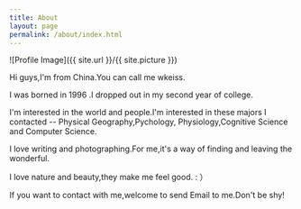 ```yaml
---
title: About
layout: page
permalink: /about/index.html
---
```

![Profile Image]({{ site.url }}/{{ site.picture }})

Hi guys,I'm from China.You can call me wkeiss.

I was borned in 1996 .I dropped out in my second year of college.

I'm interested in the world and people.I'm interested in these majors I contacted -- Physical Geography,Pychology, Physiology,Cognitive Science and Computer Science.

I love writing and photographing.For me,it's a way of finding and leaving the wonderful.

I love nature and beauty,they make me feel good. : ）

If you want to contact with me,welcome to send Email to me.Don't be shy!
